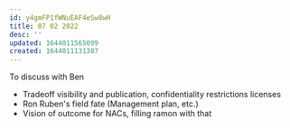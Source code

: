 ```yaml
---
id: y4gmFP1fWNuEAF4eSw8wH
title: 07 02 2022
desc: ''
updated: 1644011565099
created: 1644011131387
---
```


To discuss with Ben

- Tradeoff visibility and publication, confidentiality restrictions licenses
- Ron Ruben's field fate (Management plan, etc.)
- Vision of outcome for NACs, filling ramon with that

